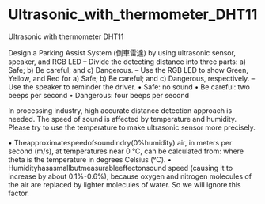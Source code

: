 # Ultrasonic_with_thermometer_DHT11
Ultrasonic with thermometer DHT11

Design a Parking Assist System (倒車雷達) by using ultrasonic sensor, speaker, and RGB LED
– Divide the detecting distance into three parts: a) Safe; b) Be careful; and c) Dangerous.
– Use the RGB LED to show Green, Yellow, and Red for a) Safe; b) Be careful; and c) Dangerous, respectively.
– Use the speaker to reminder the driver. • Safe: no sound
• Be careful: two beeps per second
• Dangerous: four beeps per second

In processing industry, high accurate distance detection approach is needed.
The speed of sound is affected by temperature and humidity.
Please try to use the temperature to make ultrasonic sensor more precisely.

• Theapproximatespeedofsoundindry(0%humidity) air, in meters per second (m/s), at temperatures near 0 °C, can be calculated from:
where theta is the temperature in degrees Celsius (°C).
• Humidityhasasmallbutmeasurableeffectonsound speed (causing it to increase by about 0.1%-0.6%), because oxygen and nitrogen molecules of the air are replaced by lighter molecules of water. So we will ignore this factor.
